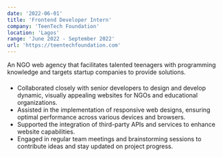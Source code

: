```yaml
---
date: '2022-06-01'
title: 'Frontend Developer Intern'
company: 'TeenTech Foundation'
location: 'Lagos'
range: 'June 2022 - September 2022'
url: 'https://teentechfoundation.com'
---
```


An NGO web agency that facilitates talented teenagers with programming knowledge and targets startup companies to provide solutions.

####

- Collaborated closely with senior developers to design and develop dynamic, visually appealing websites for NGOs and educational organizations.
- Assisted in the implementation of responsive web designs, ensuring optimal performance across various devices and browsers.
- Supported the integration of third-party APIs and services to enhance website capabilities.
- Engaged in regular team meetings and brainstorming sessions to contribute ideas and stay updated on project progress.
